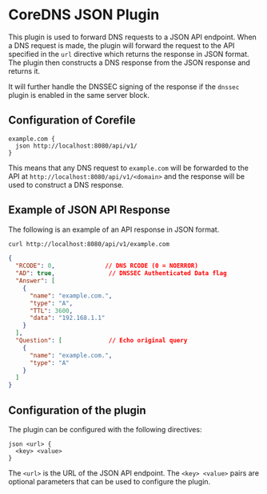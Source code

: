 # CoreDNS JSON Plugin

This plugin is used to forward DNS requests to a JSON API endpoint. 
When a DNS request is made, the plugin will forward the request to the API
specified in the `url` directive which returns the response in JSON format.
The plugin then constructs a DNS response from the JSON response
and returns it.

It will further handle the DNSSEC signing of the response if the `dnssec` plugin
is enabled in the same server block.

## Configuration of Corefile

```Corefile
example.com {
  json http://localhost:8080/api/v1/
}
```

This means that any DNS request to `example.com` will be forwarded to the
API at `http://localhost:8080/api/v1/<domain>` and the response will be used
to construct a DNS response.

## Example of JSON API Response

The following is an example of an API response in JSON format.

```bash
curl http://localhost:8080/api/v1/example.com
```

```json
{
  "RCODE": 0,              // DNS RCODE (0 = NOERROR)
  "AD": true,               // DNSSEC Authenticated Data flag
  "Answer": [
    {
      "name": "example.com.",
      "type": "A",
      "TTL": 3600,
      "data": "192.168.1.1"
    }
  ],
  "Question": [             // Echo original query
    {
      "name": "example.com.",
      "type": "A"
    }
  ]
}
```

## Configuration of the plugin

The plugin can be configured with the following directives:

```Corefile
json <url> {
  <key> <value>
}
```

The `<url>` is the URL of the JSON API endpoint.
The `<key> <value>` pairs are optional parameters that can be used to configure the plugin.

<!-- The following keys are supported:
- `dnssec`: Enable DNSSEC signing of the response. Default is `false`. -->









